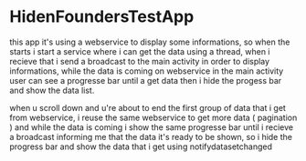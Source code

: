 # HidenFoundersTestApp

this app it's using a webservice to display some informations, 
so when the starts i start a service where i can get the data using a thread, when i recieve that i send a broadcast to the main activity in order to display informations, while the data is coming on webservice in the main activity user can see a progresse bar until a get data then i hide the progess bar and show the data list. 

when u scroll down and u're about to end the first group of data that i get from webservice, i reuse the same webservice to get more data ( pagination ) and while the data is coming i show the same progresse bar until i recieve a broadcast informing me that the data it's ready to be shown, so i hide the progress bar and show the data that i get using notifydatasetchanged
